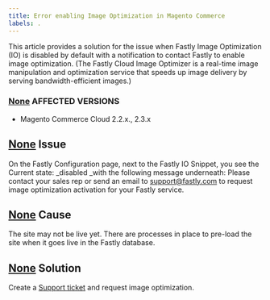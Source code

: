 ```yaml
---
title: Error enabling Image Optimization in Magento Commerce
labels: .
---
```


This article provides a solution for the issue when Fastly Image Optimization (IO) is disabled by default with a notification to contact Fastly to enable image optimization. (The Fastly Cloud Image Optimizer is a real-time image manipulation and optimization service that speeds up image delivery by serving bandwidth-efficient images.)

### [None](#affected-versions) AFFECTED VERSIONS

* Magento Commerce Cloud 2.2.x., 2.3.x

## [None](#issue) Issue

On the Fastly Configuration page, next to the Fastly IO Snippet, you see the Current state: \_disabled \_with the following message underneath: Please contact your sales rep or send an email to [support@fastly.com](mailto:support@fastly) to request image optimization activation for your Fastly service.

## [None](#cause) Cause

The site may not be live yet. There are processes in place to pre-load the site when it goes live in the Fastly database.

## [None](#solution) Solution

Create a [Support ticket](https://support.magento.com/hc/en-us/articles/360019088251) and request image optimization.
